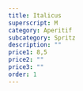 ```yaml
---
title: Italicus
superscript: M
category: Aperitif
subcategory: Spritz
description: ""
price1: 8,5
price2: ""
price3: ""
order: 1
---
```

